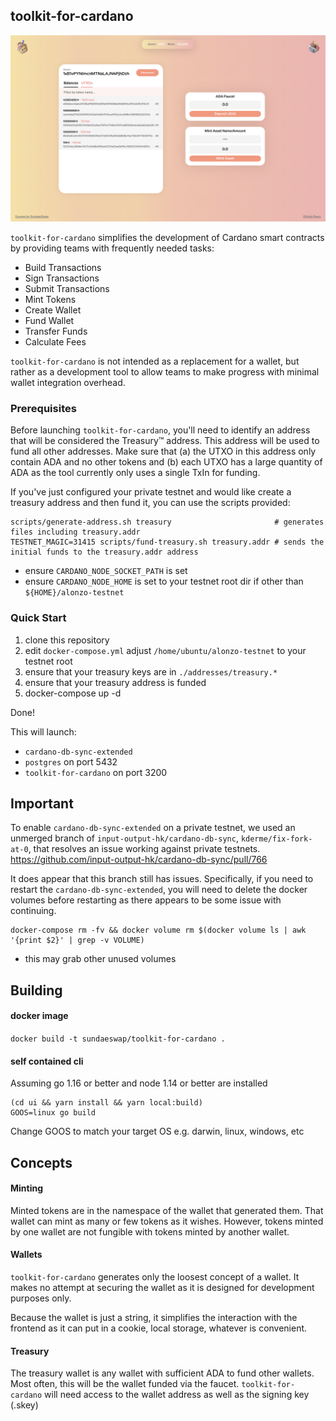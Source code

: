 toolkit-for-cardano
------------------

![](docs/screenshot.png)

`toolkit-for-cardano` simplifies the development of Cardano smart contracts 
by providing teams with frequently needed tasks:

* Build Transactions
* Sign Transactions
* Submit Transactions
* Mint Tokens
* Create Wallet
* Fund Wallet
* Transfer Funds
* Calculate Fees

`toolkit-for-cardano` is not intended as a replacement for a wallet, but rather as a
development tool to allow teams to make progress with minimal wallet integration overhead.

### Prerequisites

Before launching `toolkit-for-cardano`, you'll need to identify an address that will be considered
the Treasury™ address.  This address will be used to fund all other addresses.  Make sure that
(a) the UTXO in this address only contain ADA and no other tokens and (b) each UTXO has a large
quantity of ADA as the tool currently only uses a single TxIn for funding.

If you've just configured your private testnet and would like create a treasury address and then
fund it, you can use the scripts provided:

```
scripts/generate-address.sh treasury                       # generates files including treasury.addr
TESTNET_MAGIC=31415 scripts/fund-treasury.sh treasury.addr # sends the initial funds to the treasury.addr address
```

* ensure `CARDANO_NODE_SOCKET_PATH` is set
* ensure `CARDANO_NODE_HOME` is set to your testnet root dir if other than `${HOME}/alonzo-testnet`

### Quick Start

1. clone this repository
2. edit `docker-compose.yml` adjust `/home/ubuntu/alonzo-testnet` to your testnet root
3. ensure that your treasury keys are in `./addresses/treasury.*` 
4. ensure that your treasury address is funded
5. docker-compose up -d

Done!

This will launch:

* `cardano-db-sync-extended`
* `postgres` on port 5432
* `toolkit-for-cardano` on port 3200

## Important

To enable `cardano-db-sync-extended` on a private testnet, we used an 
unmerged branch of `input-output-hk/cardano-db-sync`, `kderme/fix-fork-at-0`, 
that resolves an issue working against private testnets. https://github.com/input-output-hk/cardano-db-sync/pull/766  

It does appear that this branch still has issues.  Specifically, if you need
to restart the `cardano-db-sync-extended`, you will need to delete the 
docker volumes before restarting as there appears to be some issue with
continuing.

```
docker-compose rm -fv && docker volume rm $(docker volume ls | awk '{print $2}' | grep -v VOLUME)
```

* this may grab other unused volumes

## Building 

#### docker image

```docker build -t sundaeswap/toolkit-for-cardano .```


#### self contained cli

Assuming go 1.16 or better and node 1.14 or better are installed 

```
(cd ui && yarn install && yarn local:build)
GOOS=linux go build
```

Change GOOS to match your target OS e.g. darwin, linux, windows, etc

## Concepts

#### Minting

Minted tokens are in the namespace of the wallet that generated them.  That
wallet can mint as many or few tokens as it wishes.  However, tokens minted by
one wallet are not fungible with tokens minted by another wallet.

#### Wallets

`toolkit-for-cardano` generates only the loosest concept of a wallet.  It makes no
attempt at securing the wallet as it is designed for development purposes only.

Because the wallet is just a string, it simplifies the interaction with the
frontend as it can put in a cookie, local storage, whatever is convenient.

#### Treasury

The treasury wallet is any wallet with sufficient ADA to fund other wallets.  
Most often, this will be the wallet funded via the faucet.  `toolkit-for-cardano`
will need access to the wallet address as well as the signing key (.skey)


